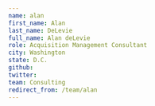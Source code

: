 ```yaml
---
name: alan
first_name: Alan
last_name: DeLevie
full_name: Alan deLevie
role: Acquisition Management Consultant
city: Washington
state: D.C.
github: 
twitter: 
team: Consulting
redirect_from: /team/alan
---
```

